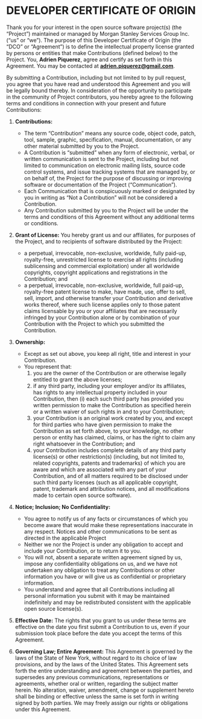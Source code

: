 # DEVELOPER CERTIFICATE OF ORIGIN

Thank you for your interest in the open source software project(s) (the “Project”) maintained or managed by Morgan
Stanley Services Group Inc. (“us” or “we”). The purpose of this Developer Certificate of Origin (the “DCO” or
“Agreement”) is to define the intellectual property license granted by persons or entities that make Contributions
(defined below) to the Project. You, **Adrien Piquerez**, agree and certify as set forth in this Agreement. You may be
contacted at **[adrien.piquerez@gmail.com](mailto:adrien.piquerez@gmail.com)**.

By submitting a Contribution, including but not limited to by pull request, you agree that you have read and understood
this Agreement and you will be legally bound thereby. In consideration of the opportunity to participate in the
community of Project contributors, you hereby agree to the following terms and conditions in connection with your
present and future Contributions:

1. **Contributions:**
    * The term “Contribution” means any source code, object code, patch, tool, sample, graphic, specification, manual,
      documentation, or any other material submitted by you to the Project.
    * A Contribution is “submitted” when any form of electronic, verbal, or written communication is sent to the
      Project, including but not limited to communication on electronic mailing lists, source code control systems, and
      issue tracking systems that are managed by, or on behalf of, the Project for the purpose of discussing or
      improving software or documentation of the Project (“Communication”).
    * Each Communication that is conspicuously marked or designated by you in writing as “Not a Contribution” will not
      be considered a Contribution.
    * Any Contribution submitted by you to the Project will be under the terms and conditions of this Agreement without
      any additional terms or conditions.

2. **Grant of License:** You hereby grant us and our affiliates, for purposes of the Project, and to recipients of
   software distributed by the Project:
    * a perpetual, irrevocable, non-exclusive, worldwide, fully paid-up, royalty-free, unrestricted license to exercise
      all rights (including sublicensing and commercial exploitation) under all worldwide copyrights, copyright
      applications and registrations in the Contribution; and
    * a perpetual, irrevocable, non-exclusive, worldwide, full paid-up, royalty-free patent license to make, have made,
      use, offer to sell, sell, import, and otherwise transfer your Contribution and derivative works thereof, where
      such license applies only to those patent claims licensable by you or your affiliates that are necessarily
      infringed by your Contribution alone or by combination of your Contribution with the Project to which you
      submitted the Contribution.

3. **Ownership:**
    * Except as set out above, you keep all right, title and interest in your Contribution.
    * You represent that:
        1. you are the owner of the Contribution or are otherwise legally entitled to grant the above licenses;
        1. if any third party, including your employer and/or its affiliates, has rights to any intellectual property
           included in your Contribution, then (i) each such third party has provided you written permission to make the
           Contribution as specified herein or a written waiver of such rights in and to your Contribution;
        1. your Contribution is an original work created by you, and except for third parties who have given permission
           to make the Contribution as set forth above, to your knowledge, no other person or entity has claimed,
           claims, or has the right to claim any right whatsoever in the Contribution; and
        1. your Contribution includes complete details of any third party license(s) or other restriction(s)
           (including, but not limited to, related copyrights, patents and trademarks) of which you are aware and which
           are associated with any part of your Contribution, and of all matters required to be disclosed under such
           third party licenses (such as all applicable copyright, patent, trademark and attribution notices, and all
           modifications made to certain open source software).

4. **Notice; Inclusion; No Confidentiality:**
    * You agree to notify us of any facts or circumstances of which you become aware that would make these
      representations inaccurate in any respect. Notices and other communications to be sent as directed in the
      applicable Project
    * Neither we nor the Project is under any obligation to accept and include your Contribution, or to return it to
      you.
    * You will not, absent a separate written agreement signed by us, impose any confidentiality obligations on us, and
      we have not undertaken any obligation to treat any Contributions or other information you have or will give us as
      confidential or proprietary information.
    * You understand and agree that all Contributions including all personal information you submit with it may be
      maintained indefinitely and may be redistributed consistent with the applicable open source license(s).

5. **Effective Date:** The rights that you grant to us under these terms are effective on the date you first submit a
   Contribution to us, even if your submission took place before the date you accept the terms of this Agreement.

6. **Governing Law; Entire Agreement:** This Agreement is governed by the laws of the State of New York, without regard
   to its choice of law provisions, and by the laws of the United States. This Agreement sets forth the entire
   understanding and agreement between the parties, and supersedes any previous communications, representations or
   agreements, whether oral or written, regarding the subject matter herein. No alteration, waiver, amendment, change or
   supplement hereto shall be binding or effective unless the same is set forth in writing signed by both parties. We
   may freely assign our rights or obligations under this Agreement.
